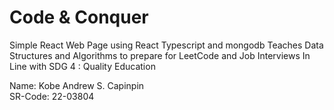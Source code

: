 # Code & Conquer
Simple React Web Page using React Typescript and mongodb
Teaches Data Structures and Algorithms to prepare for LeetCode and Job Interviews
In Line with SDG 4 : Quality Education

Name: Kobe Andrew S. Capinpin 
<br>
SR-Code: 22-03804
<br>
